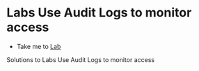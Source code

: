 # Labs Use Audit Logs to monitor access
  - Take me to [Lab](https://kodekloud.com/courses/1378608/lectures/31733999)
  
Solutions to Labs Use Audit Logs to monitor access
